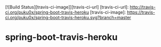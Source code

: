 [![Build Status][travis-ci-image]][travis-ci-url]
[travis-ci-url]: http://travis-ci.org/puku0x/spring-boot-travis-heroku
[travis-ci-image]: https://travis-ci.org/puku0x/spring-boot-travis-heroku.svg?branch=master

# spring-boot-travis-heroku